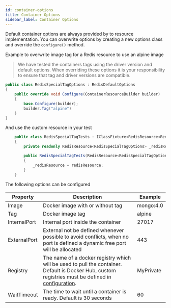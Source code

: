 ```yaml
---
id: container-options
title: Container Options
sidebar_label: Container Options
---
```


Default container options are always provided by to resource implementation. You can overwrite
options by creating a new options class and override the `configure()` method.

Example to overwrite image tag for a Redis resource to use an alpine image

> We have tested the containers tags using the driver version and default options.
> When overriding these options it is your responsibility to ensure that tag and driver versions are compatible.

```csharp
public class RedisSpecialTagOptions : RedisDefaultOptions
{
    public override void Configure(ContainerResourceBuilder builder)
    {
        base.Configure(builder);
        builder.Tag("alpine")
    }
}
```

And use the custom resource in your test

```csharp
    public class RedisSpecialTagTests : IClassFixture<RedisResource<RedisSpecialTagOptions>>
    {
        private readonly RedisResource<RedisSpecialTagOptions> _redisResource;

        public RedisSpecialTagTests(RedisResource<RedisSpecialTagOptions> redisResource)
        {
            _redisResource = redisResource;
        }
    }
```

The following options can be configured

| Property     | Description                                                                                                                                                            | Example   |
| ------------ | ---------------------------------------------------------------------------------------------------------------------------------------------------------------------- | --------- |
| Image        | Docker image with or without tag                                                                                                                                       | mongo:4.0 |
| Tag          | Docker image tag                                                                                                                                                       | alpine    |
| InternalPort | Internal port inside the container                                                                                                                                     | 27017     |
| ExternalPort | External not be defined whenever possible to avoid conflicts, when no port is defined a dynamic free port will be allocated                                             | 443       |
| Registry     | The name of a docker registry which will be used to pull the container. Default is Docker Hub, custom registries must be defined in [configuration](configuration.md). | MyPrivate |
| WaitTimeout  | The time to wait until a container is ready. Default is 30 seconds                                                                                                     | 60        |
